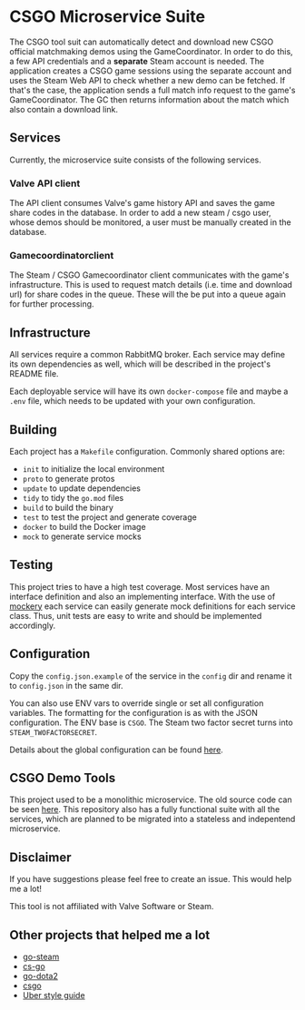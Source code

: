 # CSGO Microservice Suite

The CSGO tool suit can automatically detect and download new CSGO official matchmaking demos using the GameCoordinator.
In order to do this, a few API credentials and a **separate** Steam account is needed. The application creates a CSGO game sessions using the separate account
and uses the Steam Web API to check whether a new demo can be fetched. If that's the case, the application sends a full match info request to the game's GameCoordinator.
The GC then returns information about the match which also contain a download link.

## Services

Currently, the microservice suite consists of the following services.

### Valve API client

The API client consumes Valve's game history API and saves the game share codes in the database.
In order to add a new steam / csgo user, whose demos should be monitored, a user must be manually created in the database.

### Gamecoordinatorclient

The Steam / CSGO Gamecoordinator client communicates with the game's infrastructure.
This is used to request match details (i.e. time and download url) for share codes in the queue.
These will the be put into a queue again for further processing.

## Infrastructure

All services require a common RabbitMQ broker. Each service may define its own dependencies as well, which will be described in the project's README file.

Each deployable service will have its own `docker-compose` file and maybe a `.env` file, which needs to be updated with your own configuration.

## Building

Each project has a `Makefile` configuration. Commonly shared options are:

* `init` to initialize the local environment
* `proto` to generate protos
* `update` to update dependencies
* `tidy` to tidy the `go.mod` files
* `build` to build the binary
* `test` to test the project and generate coverage
* `docker` to build the Docker image
* `mock` to generate service mocks

## Testing

This project tries to have a high test coverage. Most services have an interface definition and also an implementing interface.
With the use of [mockery](https://github.com/vektra/mockery) each service can easily generate mock definitions for each service class.
Thus, unit tests are easy to write and should be implemented accordingly.

## Configuration

Copy the `config.json.example` of the service in the `config` dir and rename it to `config.json` in the same dir.

You can also use ENV vars to override single or set all configuration variables. The formatting for the configuration is as with the JSON configuration. The ENV base is `CSGO`. The Steam two factor secret turns into `STEAM_TWOFACTORSECRET`.

Details about the global configuration can be found [here](https://github.com/Cludch/csgo-microservices/blob/main/shared/README.md#config).
## CSGO Demo Tools

This project used to be a monolithic microservice. The old source code can be seen [here](https://github.com/Cludch/csgo-tools/). This repository also has a fully functional suite with all the services,
which are planned to be migrated into a stateless and indepentend microservice.

## Disclaimer

If you have suggestions please feel free to create an issue. This would help me a lot!

This tool is not affiliated with Valve Software or Steam.

## Other projects that helped me a lot

* [go-steam](https://github.com/Philipp15b/go-steam)
* [cs-go](https://github.com/Gacnt/cs-go)
* [go-dota2](https://github.com/paralin/go-dota2)
* [csgo](https://github.com/ValvePython/csgo)
* [Uber style guide](https://github.com/uber-go/guide/blob/master/style.md)
